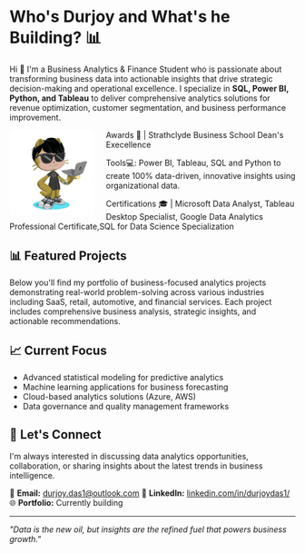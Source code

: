 # Who's Durjoy and What's he Building? 📊

Hi 👋 I'm a Business Analytics & Finance Student who is passionate about transforming business data into actionable insights that drive strategic decision-making and operational excellence. I specialize in **SQL, Power BI, Python, and Tableau** to deliver comprehensive analytics solutions for revenue optimization, customer segmentation, and business performance improvement.


<img align="left" src="https://github.com/durjoyliw/durjoyliw/blob/b7c5e2f3e4b1741fe7bfd37a7600ca8d8bdcb177/72977219.png" width="150px" style="margin-right: 20px;"/>

Awards 🎉 | Strathclyde Business School Dean's Execellence 

Tools💻: Power BI, Tableau, SQL and Python to create 100% data-driven, innovative insights using organizational data.

Certifications 🎓 | Microsoft Data Analyst, Tableau Desktop Specialist, Google Data Analytics Professional Certificate,SQL for Data Science Specialization


## 📊 Featured Projects
Below you'll find my portfolio of business-focused analytics projects demonstrating real-world problem-solving across various industries including SaaS, retail, automotive, and financial services. Each project includes comprehensive business analysis, strategic insights, and actionable recommendations.

## 📈 Current Focus
- Advanced statistical modeling for predictive analytics
- Machine learning applications for business forecasting
- Cloud-based analytics solutions (Azure, AWS)
- Data governance and quality management frameworks

## 🤝 Let's Connect
I'm always interested in discussing data analytics opportunities, collaboration, or sharing insights about the latest trends in business intelligence.

📧 **Email:** durjoy.das1@outlook.com 
💼 **LinkedIn:** [linkedin.com/in/durjoydas1/](https://linkedin.com/in/durjoydas1/)  
🌐 **Portfolio:** Currently building

---
*"Data is the new oil, but insights are the refined fuel that powers business growth."*
